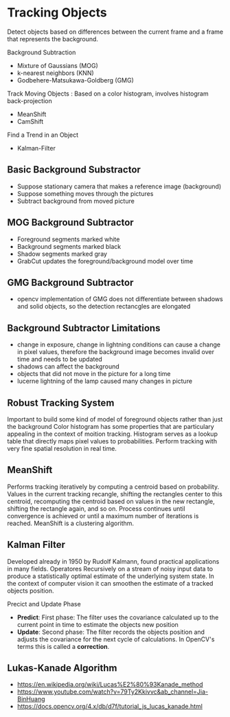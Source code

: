 # Tracking Objects

Detect objects based on differences between the current frame and a frame
that represents the background.

Background Subtraction
- Mixture of Gaussians (MOG)
- k-nearest neighbors (KNN)
- Godbehere-Matsukawa-Goldberg (GMG)

Track Moving Objects : Based on a color histogram, involves histogram back-projection
- MeanShift
- CamShift

Find a Trend in an Object
- Kalman-Filter


## Basic Background Substractor

- Suppose stationary camera that makes a reference image (background)
- Suppose something moves through the pictures
- Subtract background from moved picture


## MOG Background Subtractor

- Foreground segments marked white
- Background segments marked black
- Shadow segments marked gray
- GrabCut updates the foreground/background model over time


## GMG Background Subtractor

- opencv implementation of GMG does not differentiate between shadows
  and solid objects, so the detection rectancgles are elongated


## Background Subtractor Limitations

- change in exposure, change in lightning conditions can
  cause a change in pixel values, therefore the background image becomes
  invalid over time and needs to be updated
- shadows can affect the background
- objects that did not move in the picture for a long time
- lucerne lightning of the lamp caused many changes in picture


## Robust Tracking System

Important to build some kind of model of foreground objects rather than just the background
Color histogram has some properties that are particulary appealing in the context of
moition tracking. Histogram serves as a lookup table that directly maps pixel values to
probabilities. Perform tracking with very fine spatial resolution in real time.


## MeanShift

Performs tracking iteratively by computing a centroid based on probability.
Values in the current tracking recangle, shifting the rectangles center to this centroid,
recomputing the centroid based on values in the new rectangle, shifting the rectangle again,
and so on. Process continues until convergence is achieved or until a maximum number of
iterations is reached. MeanShift is a clustering algorithm.


## Kalman Filter

Developed already in 1950 by Rudolf Kalmann, found practical applications in many fields.
Operatores Recursively on a stream of noisy input data to produce a statistically optimal
estimate of the underlying system state. In the context of computer vision it can smoothen
the estimate of a tracked objects position.

Precict and Update Phase
- **Predict**: First phase: The filter uses the covariance calculated up to the current point
  in time to estimate the objects new position
- **Update**: Second phase: The filter records the objects position and adjusts the covariance
  for the next cycle of calculations. In OpenCV's terms this is called a **correction**.



## Lukas-Kanade Algorithm

- https://en.wikipedia.org/wiki/Lucas%E2%80%93Kanade_method
- https://www.youtube.com/watch?v=79Ty2Kkivvc&ab_channel=Jia-BinHuang
- https://docs.opencv.org/4.x/db/d7f/tutorial_js_lucas_kanade.html

